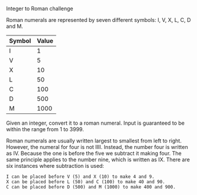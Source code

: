 Integer to Roman challenge

Roman numerals are represented by seven different symbols: I, V, X, L, C, D and M.

| Symbol  | Value  |
|---|---|
|  I | 1  |
|  V |  5 |
|  X | 10  |
|  L | 50  |
|  C | 100  |
|  D | 500  |
|  M | 1000  |

Given an integer, convert it to a roman numeral.
Input is guaranteed to be within the range from 1 to 3999.

Roman numerals are usually written largest to smallest from left to right. However, the numeral for four is not IIII. Instead, the number four is written as IV.
Because the one is before the five we subtract it making four. The same principle applies to the number nine, which is written as IX. There are six instances where subtraction is used:

    I can be placed before V (5) and X (10) to make 4 and 9.
    X can be placed before L (50) and C (100) to make 40 and 90.
    C can be placed before D (500) and M (1000) to make 400 and 900.
